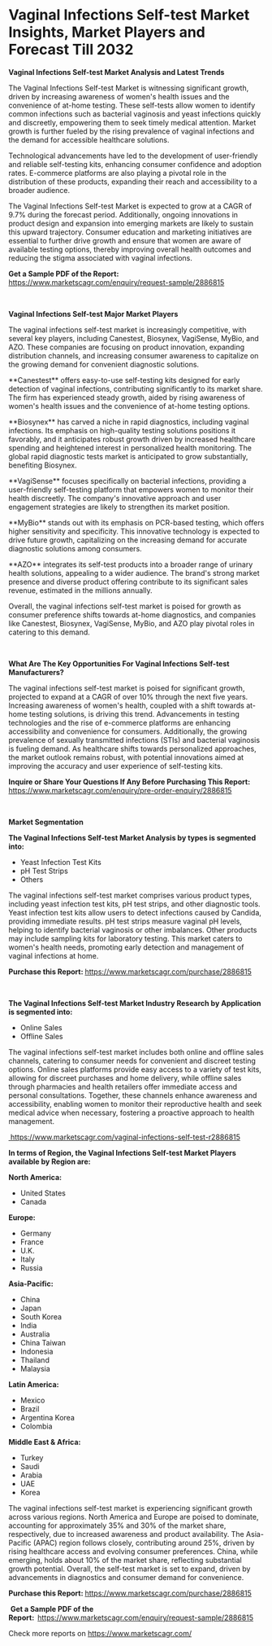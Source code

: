 <p><h1>Vaginal Infections Self-test Market Insights, Market Players and Forecast Till 2032</h1></p><p><strong>Vaginal Infections Self-test Market Analysis and Latest Trends</strong></p>
<p><p>The Vaginal Infections Self-test Market is witnessing significant growth, driven by increasing awareness of women's health issues and the convenience of at-home testing. These self-tests allow women to identify common infections such as bacterial vaginosis and yeast infections quickly and discreetly, empowering them to seek timely medical attention. Market growth is further fueled by the rising prevalence of vaginal infections and the demand for accessible healthcare solutions.</p><p>Technological advancements have led to the development of user-friendly and reliable self-testing kits, enhancing consumer confidence and adoption rates. E-commerce platforms are also playing a pivotal role in the distribution of these products, expanding their reach and accessibility to a broader audience.</p><p>The Vaginal Infections Self-test Market is expected to grow at a CAGR of 9.7% during the forecast period. Additionally, ongoing innovations in product design and expansion into emerging markets are likely to sustain this upward trajectory. Consumer education and marketing initiatives are essential to further drive growth and ensure that women are aware of available testing options, thereby improving overall health outcomes and reducing the stigma associated with vaginal infections.</p></p>
<p><strong>Get a Sample PDF of the Report:&nbsp;</strong> <a href="https://www.marketscagr.com/enquiry/request-sample/2886815?utm_campaign=3432&utm_medium=2&utm_source=Github&utm_content=ia&utm_term=13032025&utm_id=vaginal-infections-self-test">https://www.marketscagr.com/enquiry/request-sample/2886815</a></p>
<p>&nbsp;</p>
<p><strong>Vaginal Infections Self-test Major Market Players</strong></p>
<p><p>The vaginal infections self-test market is increasingly competitive, with several key players, including Canestest, Biosynex, VagiSense, MyBio, and AZO. These companies are focusing on product innovation, expanding distribution channels, and increasing consumer awareness to capitalize on the growing demand for convenient diagnostic solutions.</p><p>**Canestest** offers easy-to-use self-testing kits designed for early detection of vaginal infections, contributing significantly to its market share. The firm has experienced steady growth, aided by rising awareness of women's health issues and the convenience of at-home testing options.</p><p>**Biosynex** has carved a niche in rapid diagnostics, including vaginal infections. Its emphasis on high-quality testing solutions positions it favorably, and it anticipates robust growth driven by increased healthcare spending and heightened interest in personalized health monitoring. The global rapid diagnostic tests market is anticipated to grow substantially, benefiting Biosynex.</p><p>**VagiSense** focuses specifically on bacterial infections, providing a user-friendly self-testing platform that empowers women to monitor their health discreetly. The company's innovative approach and user engagement strategies are likely to strengthen its market position.</p><p>**MyBio** stands out with its emphasis on PCR-based testing, which offers higher sensitivity and specificity. This innovative technology is expected to drive future growth, capitalizing on the increasing demand for accurate diagnostic solutions among consumers.</p><p>**AZO** integrates its self-test products into a broader range of urinary health solutions, appealing to a wider audience. The brand's strong market presence and diverse product offering contribute to its significant sales revenue, estimated in the millions annually.</p><p>Overall, the vaginal infections self-test market is poised for growth as consumer preference shifts towards at-home diagnostics, and companies like Canestest, Biosynex, VagiSense, MyBio, and AZO play pivotal roles in catering to this demand.</p></p>
<p>&nbsp;</p>
<p><strong>What Are The Key Opportunities For Vaginal Infections Self-test Manufacturers?</strong></p>
<p><p>The vaginal infections self-test market is poised for significant growth, projected to expand at a CAGR of over 10% through the next five years. Increasing awareness of women's health, coupled with a shift towards at-home testing solutions, is driving this trend. Advancements in testing technologies and the rise of e-commerce platforms are enhancing accessibility and convenience for consumers. Additionally, the growing prevalence of sexually transmitted infections (STIs) and bacterial vaginosis is fueling demand. As healthcare shifts towards personalized approaches, the market outlook remains robust, with potential innovations aimed at improving the accuracy and user experience of self-testing kits.</p></p>
<p><strong>Inquire or Share Your Questions If Any Before Purchasing This Report:</strong> <a href="https://www.marketscagr.com/enquiry/pre-order-enquiry/2886815?utm_campaign=3432&utm_medium=2&utm_source=Github&utm_content=ia&utm_term=13032025&utm_id=vaginal-infections-self-test">https://www.marketscagr.com/enquiry/pre-order-enquiry/2886815</a></p>
<p>&nbsp;</p>
<p><strong>Market Segmentation</strong></p>
<p><strong>The Vaginal Infections Self-test Market Analysis by types is segmented into:</strong></p>
<p><ul><li>Yeast Infection Test Kits</li><li>pH Test Strips</li><li>Others</li></ul></p>
<p><p>The vaginal infections self-test market comprises various product types, including yeast infection test kits, pH test strips, and other diagnostic tools. Yeast infection test kits allow users to detect infections caused by Candida, providing immediate results. pH test strips measure vaginal pH levels, helping to identify bacterial vaginosis or other imbalances. Other products may include sampling kits for laboratory testing. This market caters to women's health needs, promoting early detection and management of vaginal infections at home.</p></p>
<p><strong>Purchase this Report:&nbsp;</strong><a href="https://www.marketscagr.com/purchase/2886815?utm_campaign=3432&utm_medium=2&utm_source=Github&utm_content=ia&utm_term=13032025&utm_id=vaginal-infections-self-test">https://www.marketscagr.com/purchase/2886815</a></p>
<p>&nbsp;</p>
<p><strong>The Vaginal Infections Self-test Market Industry Research by Application is segmented into:</strong></p>
<p><ul><li>Online Sales</li><li>Offline Sales</li></ul></p>
<p><p>The vaginal infections self-test market includes both online and offline sales channels, catering to consumer needs for convenient and discreet testing options. Online sales platforms provide easy access to a variety of test kits, allowing for discreet purchases and home delivery, while offline sales through pharmacies and health retailers offer immediate access and personal consultations. Together, these channels enhance awareness and accessibility, enabling women to monitor their reproductive health and seek medical advice when necessary, fostering a proactive approach to health management.</p></p>
<p><a href="https://www.marketscagr.com/vaginal-infections-self-test-r2886815?utm_campaign=3432&utm_medium=2&utm_source=Github&utm_content=ia&utm_term=13032025&utm_id=vaginal-infections-self-test">&nbsp;https://www.marketscagr.com/vaginal-infections-self-test-r2886815</a></p>
<p><strong>In terms of Region, the Vaginal Infections Self-test Market Players available by Region are:</strong></p>
<p>
    <p> <strong> North America: </strong>
        <ul>
            <li>United States</li>
            <li>Canada</li>
        </ul>
        </p> 
    <p> <strong> Europe: </strong>
        <ul>
            <li>Germany</li>
            <li>France</li>
            <li>U.K.</li>
            <li>Italy</li>
            <li>Russia</li>
        </ul>
        </p> 
    <p> <strong> Asia-Pacific: </strong>
        <ul>
            <li>China</li>
            <li>Japan</li>
            <li>South Korea</li>
            <li>India</li>
            <li>Australia</li>
            <li>China Taiwan</li>
            <li>Indonesia</li>
            <li>Thailand</li>
            <li>Malaysia</li>
        </ul>
        </p> 
    <p> <strong> Latin America: </strong>
        <ul>
            <li>Mexico</li>
            <li>Brazil</li>
            <li>Argentina Korea</li>
            <li>Colombia</li>
        </ul>
        </p> 
    <p> <strong> Middle East & Africa: </strong>
        <ul>
            <li>Turkey</li>
            <li>Saudi</li>
            <li>Arabia</li>
            <li>UAE</li>
            <li>Korea</li>
        </ul>
    </p>
    </p>
<p><p>The vaginal infections self-test market is experiencing significant growth across various regions. North America and Europe are poised to dominate, accounting for approximately 35% and 30% of the market share, respectively, due to increased awareness and product availability. The Asia-Pacific (APAC) region follows closely, contributing around 25%, driven by rising healthcare access and evolving consumer preferences. China, while emerging, holds about 10% of the market share, reflecting substantial growth potential. Overall, the self-test market is set to expand, driven by advancements in diagnostics and consumer demand for convenience.</p></p>
<p><strong>Purchase this Report: </strong><a href="https://www.marketscagr.com/purchase/2886815?utm_campaign=3432&utm_medium=2&utm_source=Github&utm_content=ia&utm_term=13032025&utm_id=vaginal-infections-self-test">https://www.marketscagr.com/purchase/2886815</a></p>
<p>&nbsp;<strong>Get a Sample PDF of the Report:&nbsp;&nbsp;</strong><a href="https://www.marketscagr.com/enquiry/request-sample/2886815?utm_campaign=3432&utm_medium=2&utm_source=Github&utm_content=ia&utm_term=13032025&utm_id=vaginal-infections-self-test">https://www.marketscagr.com/enquiry/request-sample/2886815</a></p>
<p><strong></strong></p>
<p>Check more reports on <a href="https://www.marketscagr.com/?utm_campaign=3432&utm_medium=2&utm_source=Github&utm_content=ia&utm_term=13032025&utm_id=vaginal-infections-self-test">https://www.marketscagr.com/</a></p>